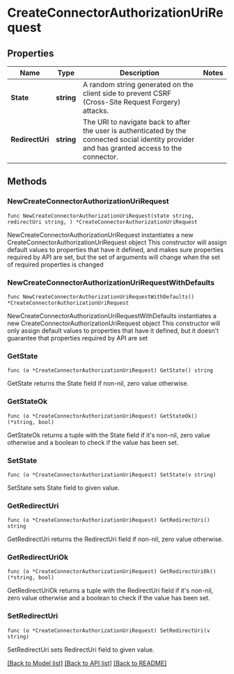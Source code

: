 # CreateConnectorAuthorizationUriRequest

## Properties

Name | Type | Description | Notes
------------ | ------------- | ------------- | -------------
**State** | **string** | A random string generated on the client side to prevent CSRF (Cross-Site Request Forgery) attacks. | 
**RedirectUri** | **string** | The URI to navigate back to after the user is authenticated by the connected social identity provider and has granted access to the connector. | 

## Methods

### NewCreateConnectorAuthorizationUriRequest

`func NewCreateConnectorAuthorizationUriRequest(state string, redirectUri string, ) *CreateConnectorAuthorizationUriRequest`

NewCreateConnectorAuthorizationUriRequest instantiates a new CreateConnectorAuthorizationUriRequest object
This constructor will assign default values to properties that have it defined,
and makes sure properties required by API are set, but the set of arguments
will change when the set of required properties is changed

### NewCreateConnectorAuthorizationUriRequestWithDefaults

`func NewCreateConnectorAuthorizationUriRequestWithDefaults() *CreateConnectorAuthorizationUriRequest`

NewCreateConnectorAuthorizationUriRequestWithDefaults instantiates a new CreateConnectorAuthorizationUriRequest object
This constructor will only assign default values to properties that have it defined,
but it doesn't guarantee that properties required by API are set

### GetState

`func (o *CreateConnectorAuthorizationUriRequest) GetState() string`

GetState returns the State field if non-nil, zero value otherwise.

### GetStateOk

`func (o *CreateConnectorAuthorizationUriRequest) GetStateOk() (*string, bool)`

GetStateOk returns a tuple with the State field if it's non-nil, zero value otherwise
and a boolean to check if the value has been set.

### SetState

`func (o *CreateConnectorAuthorizationUriRequest) SetState(v string)`

SetState sets State field to given value.


### GetRedirectUri

`func (o *CreateConnectorAuthorizationUriRequest) GetRedirectUri() string`

GetRedirectUri returns the RedirectUri field if non-nil, zero value otherwise.

### GetRedirectUriOk

`func (o *CreateConnectorAuthorizationUriRequest) GetRedirectUriOk() (*string, bool)`

GetRedirectUriOk returns a tuple with the RedirectUri field if it's non-nil, zero value otherwise
and a boolean to check if the value has been set.

### SetRedirectUri

`func (o *CreateConnectorAuthorizationUriRequest) SetRedirectUri(v string)`

SetRedirectUri sets RedirectUri field to given value.



[[Back to Model list]](../README.md#documentation-for-models) [[Back to API list]](../README.md#documentation-for-api-endpoints) [[Back to README]](../README.md)


